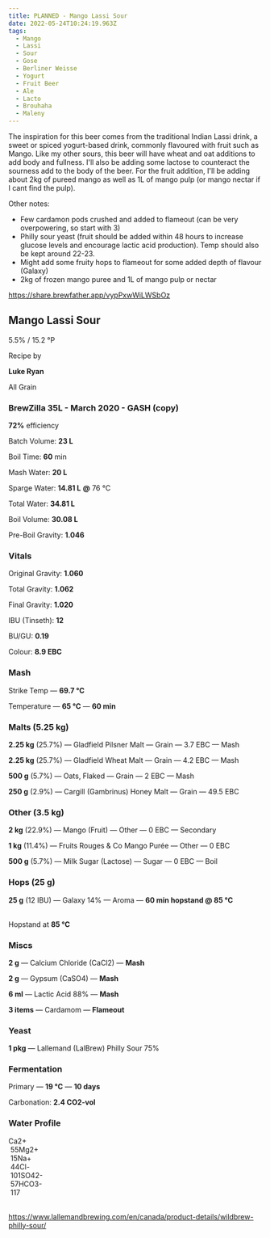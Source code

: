 ```yaml
---
title: PLANNED - Mango Lassi Sour
date: 2022-05-24T10:24:19.963Z
tags:
  - Mango
  - Lassi
  - Sour
  - Gose
  - Berliner Weisse
  - Yogurt
  - Fruit Beer
  - Ale
  - Lacto
  - Brouhaha
  - Maleny
---
```

The inspiration for this beer comes from the traditional Indian Lassi drink, a sweet or spiced yogurt-based drink, commonly flavoured with fruit such as Mango. Like my other sours, this beer will have wheat and oat additions to add body and fullness. I'll also be adding some lactose to counteract the sourness add to the body of the beer. For the fruit addition, I'll be adding about 2kg of pureed mango as well as 1L of mango pulp (or mango nectar if I cant find the pulp).

Other notes:

* Few cardamon pods crushed and added to flameout (can be very overpowering, so start with 3)
* Philly sour yeast (fruit should be added within 48 hours to increase glucose levels and encourage lactic acid production). Temp should also be kept around 22-23.
* Might add some fruity hops to flameout for some added depth of flavour (Galaxy)
* 2kg of frozen mango puree and 1L of mango pulp or nectar

<!--StartFragment-->

https://share.brewfather.app/vypPxwWiLWSbOz

## **Mango Lassi Sour**

5.5% / 15.2 °P

Recipe by

**Luke Ryan**

All Grain

### **BrewZilla 35L - March 2020 - GASH (copy)**

**72%** efficiency

Batch Volume: **23 L**

Boil Time: **60** min

Mash Water: **20 L**

Sparge Water: **14.81 L** **@** 76 °C

Total Water: **34.81 L**

Boil Volume: **30.08 L**

Pre-Boil Gravity: **1.046**

### Vitals

Original Gravity: **1.060**

Total Gravity: **1.062**

Final Gravity: **1.020**

IBU (Tinseth): **12**

BU/GU: **0.19**

Colour: **8.9 EBC** 

### Mash

Strike Temp — **69.7 °C**

Temperature — **65 °C** — **60 min**

### Malts **(5.25 kg)**

**2.25 kg** (25.7%) — Gladfield Pilsner Malt — Grain — 3.7 EBC — Mash

**2.25 kg** (25.7%) — Gladfield Wheat Malt — Grain — 4.2 EBC — Mash

**500 g** (5.7%) — Oats, Flaked — Grain — 2 EBC — Mash

**250 g** (2.9%) — Cargill (Gambrinus) Honey Malt — Grain — 49.5 EBC

### Other **(3.5 kg)**

**2 kg** (22.9%) — Mango (Fruit) — Other — 0 EBC — Secondary

**1 kg** (11.4%) — Fruits Rouges & Co Mango Purée — Other — 0 EBC

**500 g** (5.7%) — Milk Sugar (Lactose) — Sugar — 0 EBC — Boil

### Hops **(25 g)**

**25 g** (12 IBU) — Galaxy 14% — Aroma — **60 min hopstand @ 85 °C**

\
Hopstand at **85 °C**

### Miscs

**2 g** — Calcium Chloride (CaCl2) — **Mash**

**2 g** — Gypsum (CaSO4) — **Mash**

**6 ml** — Lactic Acid 88% — **Mash**

**3 items** — Cardamom — **Flameout**

### Yeast

**1 pkg** — Lallemand (LalBrew) Philly Sour 75%

### Fermentation

Primary — **19 °C** — **10 days**

Carbonation: **2.4 CO2-vol**

### Water Profile

Ca2+\
 55Mg2+\
 15Na+\
 44Cl-\
 101SO42-\
 57HCO3-\
 117

<!--EndFragment-->

\
https://www.lallemandbrewing.com/en/canada/product-details/wildbrew-philly-sour/